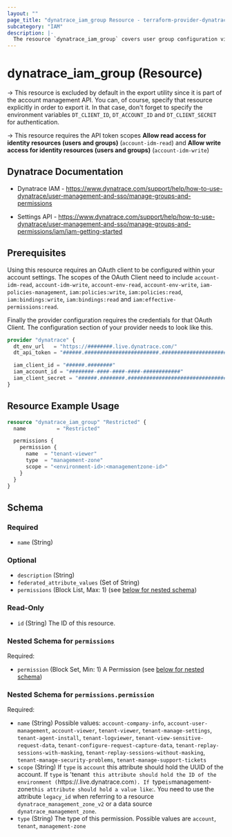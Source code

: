```yaml
---
layout: ""
page_title: "dynatrace_iam_group Resource - terraform-provider-dynatrace"
subcategory: "IAM"
description: |-
  The resource `dynatrace_iam_group` covers user group configuration via Account Management API for SaaS Accounts
---
```


# dynatrace_iam_group (Resource)

-> This resource is excluded by default in the export utility since it is part of the account management API. You can, of course, specify that resource explicitly in order to export it. In that case, don't forget to specify the environment variables `DT_CLIENT_ID`, `DT_ACCOUNT_ID` and `DT_CLIENT_SECRET` for authentication.

-> This resource requires the API token scopes **Allow read access for identity resources (users and groups)** (`account-idm-read`) and **Allow write access for identity resources (users and groups)** (`account-idm-write`)

## Dynatrace Documentation

- Dynatrace IAM - https://www.dynatrace.com/support/help/how-to-use-dynatrace/user-management-and-sso/manage-groups-and-permissions

- Settings API - https://www.dynatrace.com/support/help/how-to-use-dynatrace/user-management-and-sso/manage-groups-and-permissions/iam/iam-getting-started

## Prerequisites

Using this resource requires an OAuth client to be configured within your account settings.
The scopes of the OAuth Client need to include `account-idm-read`, `account-idm-write`, `account-env-read`, `account-env-write`, `iam-policies-management`, `iam:policies:write`, `iam:policies:read`, `iam:bindings:write`, `iam:bindings:read` and `iam:effective-permissions:read`.

Finally the provider configuration requires the credentials for that OAuth Client.
The configuration section of your provider needs to look like this.
```terraform
provider "dynatrace" {
  dt_env_url   = "https://########.live.dynatrace.com/"
  dt_api_token = "######.########################.################################################################"  

  iam_client_id = "######.########"
  iam_account_id = "########-####-####-####-############"
  iam_client_secret = "######.########.################################################################"  
}
```

## Resource Example Usage

```terraform
resource "dynatrace_iam_group" "Restricted" {
  name          = "Restricted"

  permissions {
    permission {
      name  = "tenant-viewer"
      type  = "management-zone"
      scope = "<environment-id>:<managementzone-id>"
    }
  }
}
```

<!-- schema generated by tfplugindocs -->
## Schema

### Required

- `name` (String)

### Optional

- `description` (String)
- `federated_attribute_values` (Set of String)
- `permissions` (Block List, Max: 1) (see [below for nested schema](#nestedblock--permissions))

### Read-Only

- `id` (String) The ID of this resource.

<a id="nestedblock--permissions"></a>
### Nested Schema for `permissions`

Required:

- `permission` (Block Set, Min: 1) A Permission (see [below for nested schema](#nestedblock--permissions--permission))

<a id="nestedblock--permissions--permission"></a>
### Nested Schema for `permissions.permission`

Required:

- `name` (String) Possible values: `account-company-info`, `account-user-management`, `account-viewer`, `tenant-viewer`, `tenant-manage-settings`, `tenant-agent-install`, `tenant-logviewer`, `tenant-view-sensitive-request-data`, `tenant-configure-request-capture-data`, `tenant-replay-sessions-with-masking`, `tenant-replay-sessions-without-masking`, `tenant-manage-security-problems`, `tenant-manage-support-tickets`
- `scope` (String) If `type` is `account` this attribute should hold the UUID of the account. If `type` is 'tenant` this attribute should hold the ID of the environment (`https://<environmentid>.live.dynatrace.com`). If `type` is `management-zone` this attribute should hold a value like `<managment-zone-id>:<environment-id>. You need to use the attribute `legacy_id` when referring to a resource `dynatrace_management_zone_v2` or a data source `dynatrace_management_zone`.
- `type` (String) The type of this permission. Possible values are `account`, `tenant`, `management-zone`
